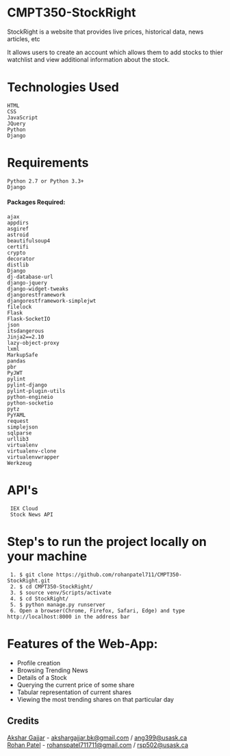 # CMPT350-StockRight

StockRight is a website that provides live prices, historical data, news articles, etc

It allows users to create an account which allows them to add stocks to thier watchlist and view additional information about the stock.

# Technologies Used

    HTML
    CSS
    JavaScript
    JQuery
    Python
    Django

# Requirements

    Python 2.7 or Python 3.3+
    Django

####      Packages Required:

    ajax
    appdirs
    asgiref
    astroid
    beautifulsoup4
    certifi
    crypto
    decorator
    distlib
    Django
    dj-database-url
    django-jquery
    django-widget-tweaks
    djangorestframework
    djangorestframework-simplejwt
    filelock
    Flask
    Flask-SocketIO
    json
    itsdangerous
    Jinja2==2.10
    lazy-object-proxy
    lxml
    MarkupSafe
    pandas
    pbr
    PyJWT
    pylint
    pylint-django
    pylint-plugin-utils
    python-engineio
    python-socketio
    pytz
    PyYAML
    request
    simplejson
    sqlparse
    urllib3
    virtualenv
    virtualenv-clone
    virtualenvwrapper
    Werkzeug



    
# API's 
    
     IEX Cloud
     Stock News API
     
# Step's to run the project locally on your machine

     1. $ git clone https://github.com/rohanpatel711/CMPT350-StockRight.git
     2. $ cd CMPT350-StockRight/
     3. $ source venv/Scripts/activate
     4. $ cd StockRight/
     5. $ python manage.py runserver
     6. Open a browser(Chrome, Firefox, Safari, Edge) and type http://localhost:8000 in the address bar

# Features of the Web-App: 
- Profile creation
- Browsing Trending News 
- Details of a Stock
- Querying the current price of some share
- Tabular representation of current shares
- Viewing the most trending shares on that particular day


## Credits

[Akshar Gajjar](https://github.com/aksharg) - akshargajjar.bk@gmail.com / ang399@usask.ca  
[Rohan Patel](https://github.com/rohanpatel711) - rohanspatel711711@gmail.com / rsp502@usask.ca  
